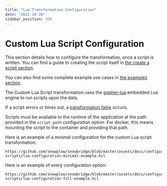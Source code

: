 ```yaml
---
title: "Lua Transformation Configuration"
date: "2022-10-20"
sidebar_position: 300
---
```


# Custom Lua Script Configuration

This section details how to configure the transformation, once a script is written. You can find a guide to creating the script itself in [the create a script section](../create-a-script/index.md).

You can also find some complete example use cases in [the examples section](../examples/index.md).

The Custom Lua Script transformation uses the [gopher-lua](https://pkg.go.dev/github.com/yuin/gopher-lua) embedded Lua engine to run scripts upon the data.

If a script errors or times out, a [transformation failre](/docs/destinations/forwarding-events/snowbridge/concepts/failure-model/index.md#transformation-failure) occurs.

Scripts must be available to the runtime of the application at the path provided in the `script_path` configuration option. For docker, this means mounting the script to the container and providing that path.


Here is an example of a minimal configuration for the custom Lua script transformation:

```hcl reference
https://github.com/snowplow/snowbridge/blob/master/assets/docs/configuration/transformations/custom-scripts/lua-configuration-minimal-example.hcl
```

Here is an example of every configuration option:

```hcl reference
https://github.com/snowplow/snowbridge/blob/master/assets/docs/configuration/transformations/custom-scripts/lua-configuration-full-example.hcl 
```
